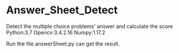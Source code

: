 # Answer_Sheet_Detect
Detect the multiple choice problems' answer and calculate the score
Python:3.7
Opencv:3.4.2.16
Numpy:1.17.2

Run the file answerSheet.py can get the result.
